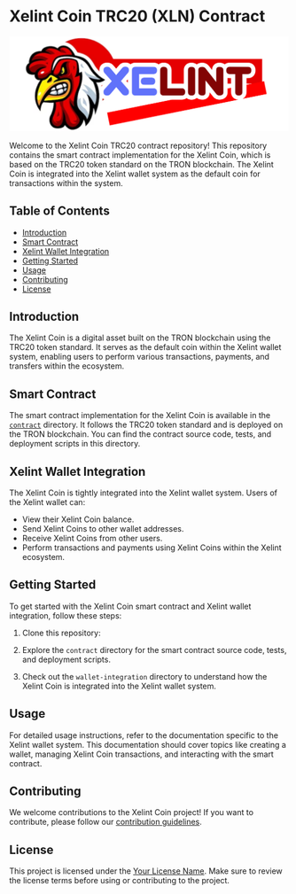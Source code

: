 # Xelint Coin TRC20 (XLN) Contract

![Xelint Coin Logo](resources/logo-chiken.png)


Welcome to the Xelint Coin TRC20 contract repository! This repository contains the smart contract implementation for the Xelint Coin, which is based on the TRC20 token standard on the TRON blockchain. The Xelint Coin is integrated into the Xelint wallet system as the default coin for transactions within the system.

## Table of Contents

- [Introduction](#introduction)
- [Smart Contract](#smart-contract)
- [Xelint Wallet Integration](#xelint-wallet-integration)
- [Getting Started](#getting-started)
- [Usage](#usage)
- [Contributing](#contributing)
- [License](#license)

## Introduction

The Xelint Coin is a digital asset built on the TRON blockchain using the TRC20 token standard. It serves as the default coin within the Xelint wallet system, enabling users to perform various transactions, payments, and transfers within the ecosystem.

## Smart Contract

The smart contract implementation for the Xelint Coin is available in the [`contract`](contract/) directory. It follows the TRC20 token standard and is deployed on the TRON blockchain. You can find the contract source code, tests, and deployment scripts in this directory.

## Xelint Wallet Integration

The Xelint Coin is tightly integrated into the Xelint wallet system. Users of the Xelint wallet can:

- View their Xelint Coin balance.
- Send Xelint Coins to other wallet addresses.
- Receive Xelint Coins from other users.
- Perform transactions and payments using Xelint Coins within the Xelint ecosystem.

## Getting Started

To get started with the Xelint Coin smart contract and Xelint wallet integration, follow these steps:

1. Clone this repository:

2. Explore the `contract` directory for the smart contract source code, tests, and deployment scripts.

3. Check out the `wallet-integration` directory to understand how the Xelint Coin is integrated into the Xelint wallet system.

## Usage

For detailed usage instructions, refer to the documentation specific to the Xelint wallet system. This documentation should cover topics like creating a wallet, managing Xelint Coin transactions, and interacting with the smart contract.

## Contributing

We welcome contributions to the Xelint Coin project! If you want to contribute, please follow our [contribution guidelines](CONTRIBUTING.md).

## License

This project is licensed under the [Your License Name](LICENSE). Make sure to review the license terms before using or contributing to the project.

